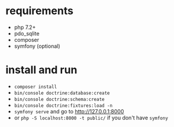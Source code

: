 # requirements
 - php 7.2+
 - pdo_sqlite
 - composer
 - symfony (optional)

# install and run
 - `composer install`
 - `bin/console doctrine:database:create`
 - `bin/console doctrine:schema:create`
 - `bin/console doctrine:fixtures:load -n`
 - `symfony serve` and go to http://127.0.0.1:8000
 - or `php -S localhost:8000 -t public/` if you don't have `symfony`

